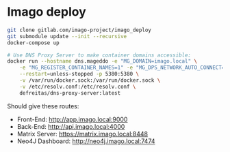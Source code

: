 # Imago deploy

```bash
git clone gitlab.com/imago-project/imago_deploy
git submodule update --init --recursive
docker-compose up

# Use DNS Proxy Server to make container domains accessible:
docker run --hostname dns.mageddo -e "MG_DOMAIN=imago.local" \
    -e "MG_REGISTER_CONTAINER_NAMES=1" -e "MG_DPS_NETWORK_AUTO_CONNECT=1"\
    --restart=unless-stopped -p 5380:5380 \
    -v /var/run/docker.sock:/var/run/docker.sock \
    -v /etc/resolv.conf:/etc/resolv.conf \
    defreitas/dns-proxy-server:latest
```

Should give these routes:
- Front-End: http://app.imago.local:9000
- Back-End: http://api.imago.local:4000
- Matrix Server: https://matrix.imago.local:8448
- Neo4J Dashboard: http://neo4j.imago.local:7474


